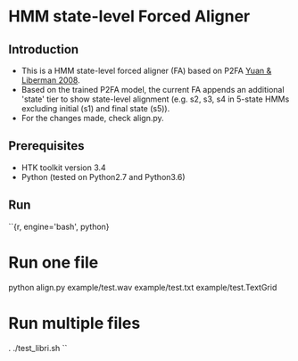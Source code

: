 # HMM state-level Forced Aligner 

## Introduction
- This is a HMM state-level forced aligner (FA) based on P2FA [Yuan & Liberman 2008](http://www.ling.upenn.edu/~jiahong/publications/c09.pdf).
- Based on the trained P2FA model, the current FA appends an additional 'state' tier to show state-level alignment (e.g. s2, s3, s4 in 5-state HMMs excluding initial (s1) and final state (s5)).
- For the changes made, check align.py.

## Prerequisites
- HTK toolkit version 3.4
- Python (tested on Python2.7 and Python3.6)

## Run
``{r, engine='bash', python}
# Run one file
python align.py example/test.wav example/test.txt example/test.TextGrid

# Run multiple files
. ./test_libri.sh
``